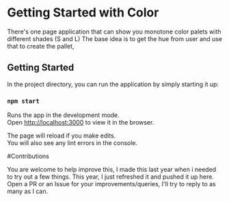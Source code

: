 # Getting Started with Color

There's one page application that can show you monotone color palets with different shades (S and L)
The base idea is to get the hue from user and use that to create the pallet, 

## Getting Started

In the project directory, you can run the application by simply starting it up:

### `npm start`

Runs the app in the development mode.\
Open [http://localhost:3000](http://localhost:3000) to view it in the browser.

The page will reload if you make edits.\
You will also see any lint errors in the console.

#Contributions 

You are welcome to help improve this, I made this last year when i needed to try out a few things.
This year, I just refreshed it and pushed it up here.
Open a PR or an Issue for your improvements/queries, I'll try to reply to as many as I can.

